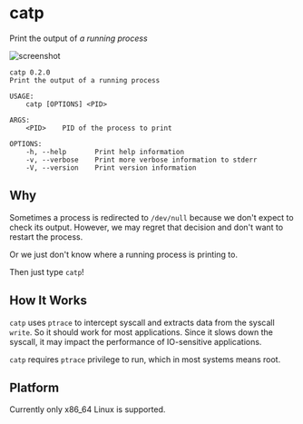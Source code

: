 # catp

Print the output of *a running process*

![screenshot](docs/img/screenshot.png)

```plain
catp 0.2.0
Print the output of a running process

USAGE:
    catp [OPTIONS] <PID>

ARGS:
    <PID>    PID of the process to print

OPTIONS:
    -h, --help       Print help information
    -v, --verbose    Print more verbose information to stderr
    -V, --version    Print version information
```

## Why

Sometimes a process is redirected to `/dev/null` because we don't expect to check its output.
However, we may regret that decision and don't want to restart the process.

Or we just don't know where a running process is printing to.

Then just type `catp`!

## How It Works

`catp` uses `ptrace` to intercept syscall and extracts data from the syscall `write`.
So it should work for most applications. Since it slows down the syscall, it may impact the performance of IO-sensitive applications.

`catp` requires `ptrace` privilege to run, which in most systems means root.


## Platform

Currently only x86_64 Linux is supported.
